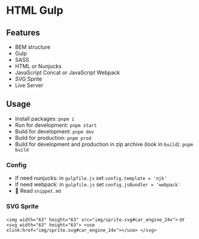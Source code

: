 # HTML Gulp

## Features

* BEM structure
* Gulp
* SASS
* HTML or Nunjucks
* JavaScript Concat or JavaScript Webpack
* SVG Sprite
* Live Server

## Usage

* Install packages: `pnpm i`
* Run for development: `pnpm start`
* Build for development: `pnpm dev`
* Build for production: `pnpm prod`
* Build for development and production in zip archive (look in `build`): `pnpm build`

### Config

* If need nunjucks: in `gulpfile.js` set `config.template = 'njk'`
* If need webpack: in `gulpfile.js` set `config.jsBundler = 'webpack'`
* 🎁 Read `snippet.md`

### SVG Sprite

`<img width="63" height="63" src="img/sprite.svg#car_engine_24x">`
or
`<svg width="63" height="63">
  <use xlink:href="img/sprite.svg#car_engine_24x"></use>
</svg>`
